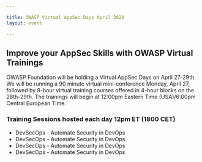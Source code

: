 ```yaml
---

title: OWASP Virtual AppSec Days April 2020
layout: event

---
```


<!-- rebuild 9-->

<!-- {{ site.data.event-details.pitch }} -->

## Improve your AppSec Skills with OWASP Virtual Trainings

OWASP Foundation will be holding a Virtual AppSec Days on April 27-29th. We will be running a 90 minute virtual mini-conference Monday, April 27, followed by 8-hour virtual training courses offered in 4-hour blocks on the 28th-29th. The trainings will begin at 12:00pm Eastern Time (USA)/6:00pm Central European Time.
     
### Training Sessions hosted each day 12pm ET (1800 CET)

- DevSecOps - Automate Security in DevOps
- DevSecOps - Automate Security in DevOps
- DevSecOps - Automate Security in DevOps
- DevSecOps - Automate Security in DevOps





